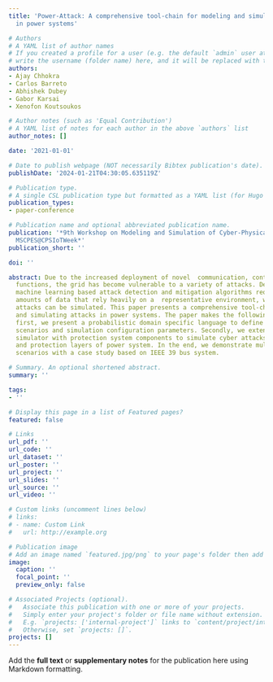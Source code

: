 ```yaml
---
title: 'Power-Attack: A comprehensive tool-chain for modeling and simulating attacks
  in power systems'

# Authors
# A YAML list of author names
# If you created a profile for a user (e.g. the default `admin` user at `content/authors/admin/`), 
# write the username (folder name) here, and it will be replaced with their full name and linked to their profile.
authors:
- Ajay Chhokra
- Carlos Barreto
- Abhishek Dubey
- Gabor Karsai
- Xenofon Koutsoukos

# Author notes (such as 'Equal Contribution')
# A YAML list of notes for each author in the above `authors` list
author_notes: []

date: '2021-01-01'

# Date to publish webpage (NOT necessarily Bibtex publication's date).
publishDate: '2024-01-21T04:30:05.635119Z'

# Publication type.
# A single CSL publication type but formatted as a YAML list (for Hugo requirements).
publication_types:
- paper-conference

# Publication name and optional abbreviated publication name.
publication: '*9th Workshop on Modeling and Simulation of Cyber-Physical Energy Systems,
  MSCPES@CPSIoTWeek*'
publication_short: ''

doi: ''

abstract: Due to the increased deployment of novel  communication, control and protection
  functions, the grid has become vulnerable to a variety of attacks. Designing robust
  machine learning based attack detection and mitigation algorithms require large
  amounts of data that rely heavily on a  representative environment, where different
  attacks can be simulated. This paper presents a comprehensive tool-chain for modeling
  and simulating attacks in power systems. The paper makes the following contributions,
  first, we present a probabilistic domain specific language to define multiple attack
  scenarios and simulation configuration parameters. Secondly, we extend the PyPower-dynamics
  simulator with protection system components to simulate cyber attacks in control
  and protection layers of power system. In the end, we demonstrate multiple attack
  scenarios with a case study based on IEEE 39 bus system.

# Summary. An optional shortened abstract.
summary: ''

tags:
- ''

# Display this page in a list of Featured pages?
featured: false

# Links
url_pdf: ''
url_code: ''
url_dataset: ''
url_poster: ''
url_project: ''
url_slides: ''
url_source: ''
url_video: ''

# Custom links (uncomment lines below)
# links:
# - name: Custom Link
#   url: http://example.org

# Publication image
# Add an image named `featured.jpg/png` to your page's folder then add a caption below.
image:
  caption: ''
  focal_point: ''
  preview_only: false

# Associated Projects (optional).
#   Associate this publication with one or more of your projects.
#   Simply enter your project's folder or file name without extension.
#   E.g. `projects: ['internal-project']` links to `content/project/internal-project/index.md`.
#   Otherwise, set `projects: []`.
projects: []
---
```


Add the **full text** or **supplementary notes** for the publication here using Markdown formatting.
